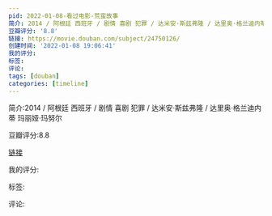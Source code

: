 ```yaml
---
pid: 2022-01-08-看过电影-荒蛮故事
简介: 2014 / 阿根廷 西班牙 / 剧情 喜剧 犯罪 / 达米安·斯兹弗隆 / 达里奥·格兰迪内蒂 玛丽娅·玛努尔
豆瓣评分: '8.8'
链接: https://movie.douban.com/subject/24750126/
创建时间: '2022-01-08 19:06:41'
我的评分:
标签:
评论:
tags: [douban]
categories: [timeline]
---
```

简介:2014 / 阿根廷 西班牙 / 剧情 喜剧 犯罪 / 达米安·斯兹弗隆 / 达里奥·格兰迪内蒂 玛丽娅·玛努尔

豆瓣评分:8.8

[链接](https://movie.douban.com/subject/24750126/)

我的评分:

标签:

评论:

